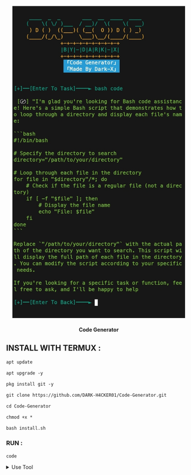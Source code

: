 <h2 align="center"> <img src="https://raw.githubusercontent.com/DARK-H4CKER01/Code-Generator/refs/heads/main/Screenshot_20241223_041141_Termux.jpg" width="470" /> </h2>

<p align="center">

<p align="center"><b>Code Generator</b <code></code></p>



## INSTALL WITH TERMUX :

```
apt update
```
```
apt upgrade -y
```
```
pkg install git -y
```
```
git clone https://github.com/DARK-H4CKER01/Code-Generator.git
```
```
cd Code-Generator
```
```
chmod +x *
```
```
bash install.sh
```

### RUN :

```
code
```

<details id="missing-code-coverage">
  <summary>Use Tool</summary>

##### How to use Code generator tools

```

```

</details>
  
